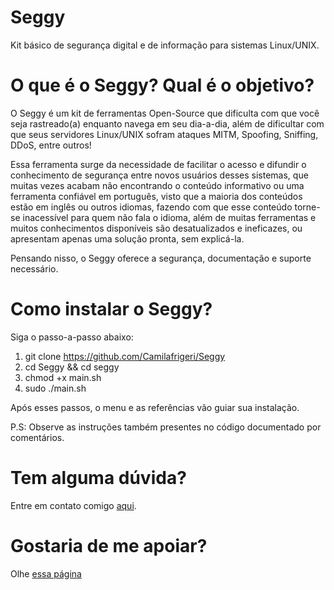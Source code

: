 # Seggy
Kit básico de segurança digital e de informação para sistemas Linux/UNIX.

# O que é o Seggy? Qual é o objetivo?
O Seggy é um kit de ferramentas Open-Source que dificulta com que você seja rastreado(a) enquanto navega em seu dia-a-dia, além de dificultar com que seus servidores Linux/UNIX sofram ataques MITM, Spoofing, Sniffing, DDoS, entre outros!

Essa ferramenta surge da necessidade de facilitar o acesso e difundir o conhecimento de segurança entre novos usuários desses sistemas, que muitas vezes acabam não encontrando o conteúdo informativo ou uma ferramenta confiável em português, visto que a maioria dos conteúdos estão em inglês ou outros idiomas, fazendo com que esse conteúdo torne-se 
inacessível para quem não fala o idioma, além de muitas ferramentas e muitos conhecimentos disponíveis são desatualizados e ineficazes, ou apresentam apenas uma solução pronta, sem explicá-la.

Pensando nisso, o Seggy oferece a segurança, documentação e suporte necessário.

# Como instalar o Seggy?
Siga o passo-a-passo abaixo:

1. git clone https://github.com/Camilafrigeri/Seggy
2. cd Seggy && cd seggy
3. chmod +x main.sh
4. sudo ./main.sh

Após esses passos, o menu e as referências vão guiar sua instalação.

P.S: Observe as instruções também presentes no código documentado por comentários.

# Tem alguma dúvida?
Entre em contato comigo [aqui](https://camilafrigeri.web.app/contatos.html).

# Gostaria de me apoiar?
Olhe [essa página](https://camilafrigeri.web.app/apoie.html)
